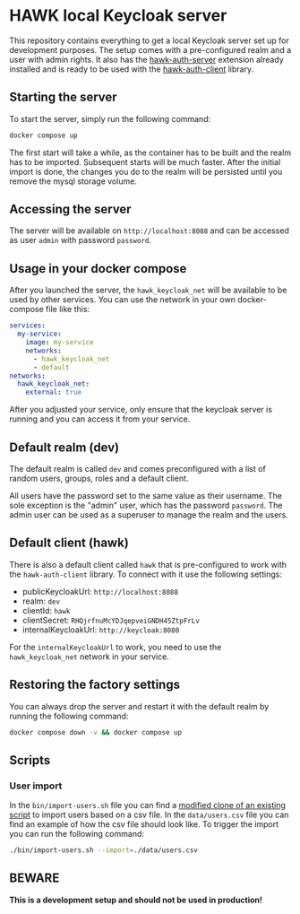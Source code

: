# HAWK local Keycloak server

This repository contains everything to get a local Keycloak server set up for development purposes.
The setup comes with a pre-configured realm and a user with admin rights. It also has the [hawk-auth-server](https://github.com/HAWK-Digital-Environments/hawk-keycloak-auth-server) extension already installed
and is ready to be used with the [hawk-auth-client](https://github.com/HAWK-Digital-Environments/hawk-auth-client) library.

## Starting the server

To start the server, simply run the following command:

```bash
docker compose up
``` 

The first start will take a while, as the container has to be built and the realm has to be imported. Subsequent starts will be much faster.
After the initial import is done, the changes you do to the realm will be persisted until you remove the mysql storage volume.

## Accessing the server

The server will be available on `http://localhost:8088` and can be accessed as user `admin` with password `password`.

## Usage in your docker compose

After you launched the server, the `hawk_keycloak_net` will be available to be used by other services.
You can use the network in your own docker-compose file like this:

```yaml
services:
  my-service:
    image: my-service
    networks:
      - hawk_keycloak_net
      - default
networks:
  hawk_keycloak_net:
    external: true
```

After you adjusted your service, only ensure that the keycloak server is running and you can access it from your service.

## Default realm (dev)

The default realm is called `dev` and comes preconfigured with a list of random users, groups, roles and 
a default client. 

All users have the password set to the same value as their username.
The sole exception is the "admin" user, which has the password `password`.
The admin user can be used as a superuser to manage the realm and the users.

## Default client (hawk)

There is also a default client called `hawk` that is pre-configured to work with the `hawk-auth-client` library.
To connect with it use the following settings:

- publicKeycloakUrl: `http://localhost:8088`
- realm: `dev`
- clientId: `hawk`
- clientSecret: `RHQjrfnuMcYDJqepveiGNDH45ZtpFrLv`
- internalKeycloakUrl: `http://keycloak:8080`

For the `internalKeycloakUrl` to work, you need to use the `hawk_keycloak_net` network in your service.

## Restoring the factory settings

You can always drop the server and restart it with the default realm by running the following command:

```bash
docker compose down -v && docker compose up
```

## Scripts

### User import
In the `bin/import-users.sh` file you can find a [modified clone of an existing script](https://github.com/UKHomeOffice/keycloak-utils/blob/master/import-users.sh)
to import users based on a csv file. In the `data/users.csv` file you can find an example of how the csv file should look like.
To trigger the import you can run the following command:

```bash
./bin/import-users.sh --import=./data/users.csv
```

## BEWARE

**This is a development setup and should not be used in production!**
